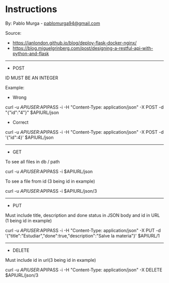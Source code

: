 # Instructions
By: Pablo Murga - pablomurga94@gmail.com

Source:
- https://ianlondon.github.io/blog/deploy-flask-docker-nginx/
- https://blog.miguelgrinberg.com/post/designing-a-restful-api-with-python-and-flask

---

- POST

ID MUST BE AN INTEGER

Example:

- Wrong

curl -u $APIUSER:$APIPASS -i -H "Content-Type: application/json" -X POST -d "{"id":"4"}" $APIURL/json

- Correct

curl -u $APIUSER:$APIPASS -i -H "Content-Type: application/json" -X POST -d '{"id":4}' $APIURL/json

---

- GET 

To see all files in db / path

curl -u $APIUSER:$APIPASS -i $APIURL/json

To see a file from id (3 being id in example)

curl -u $APIUSER:$APIPASS -i $APIURL/json/3

---

- PUT 

Must include title, description and done status in JSON body and id in URL (1 being id in example)

curl -u $APIUSER:$APIPASS -i -H "Content-Type: application/json" -X PUT -d '{"title":"Estudiar","done":true,"description":"Salve la materia"}' $APIURL/1

---

- DELETE

Must include id in url(3 being id in example)

curl -u $APIUSER:$APIPASS -i -H "Content-Type: application/json" -X DELETE $APIURL/json/3
